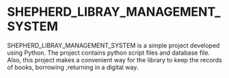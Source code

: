 # SHEPHERD_LIBRAY_MANAGEMENT_SYSTEM
SHEPHERD_LIBRAY_MANAGEMENT_SYSTEM  is a simple project developed using Python. The project contains python script files and database file. Also, this project makes a convenient way for the library to keep the records of books, borrowing ,returning in a digital way.
